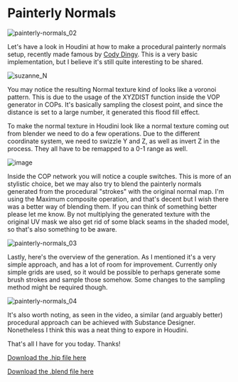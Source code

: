 # Painterly Normals

![painterly-normals_02](https://github.com/ribponce/particula/assets/81909946/131936db-012c-4e16-9f6d-8dfca8cb6e10)

Let's have a look in Houdini at how to make a procedural painterly normals setup, recently made famous by [Cody Dingy](https://www.youtube.com/watch?v=s8N00rjil_4).
This is a very basic implementation, but I believe it's still quite interesting to be shared.

![suzanne_N](https://github.com/ribponce/particula/assets/81909946/c62216e2-8d94-41f1-915f-124f6bcf062c)

You may notice the resulting Normal texture kind of looks like a voronoi pattern. This is due to the usage of the XYZDIST function inside the VOP generator in COPs.
It's basically sampling the closest point, and since the distance is set to a large number, it generated this flood fill effect.

To make the normal texture in Houdini look like a normal texture coming out from blender we need to do a few operations.
Due to the different coordinate system, we need to swizzle Y and Z, as well as invert Z in the process. They all have to be remapped to a 0-1 range as well.

![image](https://github.com/ribponce/particula/assets/81909946/5520f806-0d5d-40a8-80b5-f4cc1ad0c5d6)

Inside the COP network you will notice a couple switches. This is more of an stylistic choice, bet we may also try to blend the painterly normals generated from the procedural "strokes" with the original normal map. I'm using the Maximum composite operation, and that's decent but I wish there was a better way of blending them. If you can think of something better please let me know.
By not multiplying the generated texture with the original UV mask we also get rid of some black seams in the shaded model, so that's also something to be aware.

![painterly-normals_03](https://github.com/ribponce/particula/assets/81909946/283176ac-65ef-41ba-98e8-17294dba8294)

Lastly, here's the overview of the generation. As I mentioned it's a very simple approach, and has a lot of room for improvement. Currently only simple grids are used, so it would be possible to perhaps generate some brush strokes and sample those somehow.
Some changes to the sampling method might be required though.

![painterly-normals_04](https://github.com/ribponce/particula/assets/81909946/062f78cc-3ec0-4b87-aa14-61ef2a1309db)

It's also worth noting, as seen in the video, a similar (and arguably better) procedural approach can be achieved with Substance Designer. Nonetheless I think this was a neat thing to expore in Houdini.

That's all I have for you today. Thanks!

[Download the .hip file here](https://github.com/ribponce/particula/blob/master/tutorials/painterly_normals/files/particula_painterly-normals_SHARE.hip)

[Download the .blend file here](https://github.com/ribponce/particula/blob/master/tutorials/painterly_normals/files/particula_painterly-normals_SHARE.blend)
